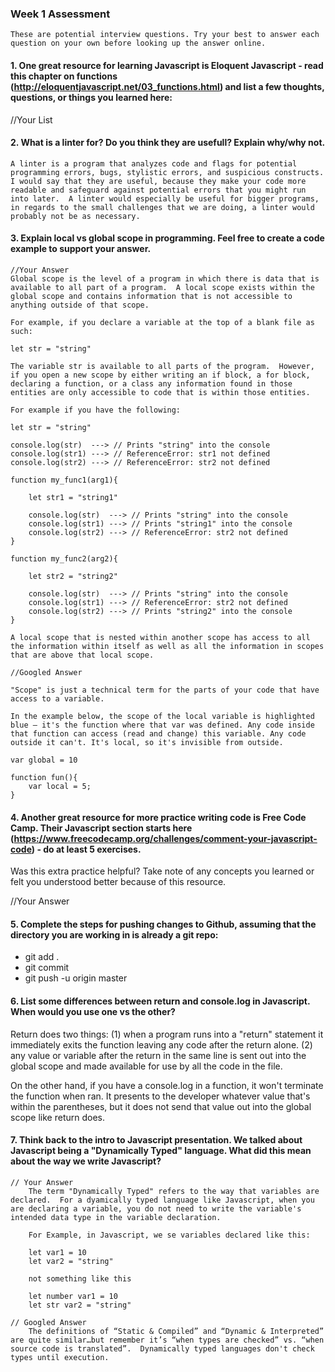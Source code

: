 ### Week 1 Assessment

    These are potential interview questions. Try your best to answer each question on your own before looking up the answer online.

#### 1. One great resource for learning Javascript is Eloquent Javascript - read this chapter on functions (http://eloquentjavascript.net/03_functions.html) and list a few thoughts, questions, or things you learned here:

  //Your List


#### 2. What is a linter for? Do you think they are usefull? Explain why/why not.

    A linter is a program that analyzes code and flags for potential programming errors, bugs, stylistic errors, and suspicious constructs.  I would say that they are useful, because they make your code more readable and safeguard against potential errors that you might run into later.  A linter would especially be useful for bigger programs, in regards to the small challenges that we are doing, a linter would probably not be as necessary.   

#### 3. Explain local vs global scope in programming. Feel free to create a code example to support your answer.

    //Your Answer
    Global scope is the level of a program in which there is data that is available to all part of a program.  A local scope exists within the global scope and contains information that is not accessible to anything outside of that scope.  

    For example, if you declare a variable at the top of a blank file as such:

    let str = "string"

    The variable str is available to all parts of the program.  However, if you open a new scope by either writing an if block, a for block, declaring a function, or a class any information found in those entities are only accessible to code that is within those entities.

    For example if you have the following:

    let str = "string"

    console.log(str)  ---> // Prints "string" into the console
    console.log(str1) ---> // ReferenceError: str1 not defined
    console.log(str2) ---> // ReferenceError: str2 not defined

    function my_func1(arg1){

        let str1 = "string1"

        console.log(str)  ---> // Prints "string" into the console
        console.log(str1) ---> // Prints "string1" into the console
        console.log(str2) ---> // ReferenceError: str2 not defined
    }

    function my_func2(arg2){

        let str2 = "string2"

        console.log(str)  ---> // Prints "string" into the console
        console.log(str1) ---> // ReferenceError: str2 not defined
        console.log(str2) ---> // Prints "string2" into the console
    }

    A local scope that is nested within another scope has access to all the information within itself as well as all the information in scopes that are above that local scope.  

    //Googled Answer

    "Scope" is just a technical term for the parts of your code that have access to a variable.

    In the example below, the scope of the local variable is highlighted blue – it's the function where that var was defined. Any code inside that function can access (read and change) this variable. Any code outside it can't. It's local, so it's invisible from outside.

    var global = 10

    function fun(){
        var local = 5;
    }

#### 4. Another great resource for more practice writing code is Free Code Camp. Their Javascript section starts here (https://www.freecodecamp.org/challenges/comment-your-javascript-code) - do at least 5 exercises.

Was this extra practice helpful? Take note of any concepts you learned or felt you understood better because of this resource.

  //Your Answer

#### 5. Complete the steps for pushing changes to Github, assuming that the directory you are working in is already a git repo:

- git add .
- git commit
- git push -u origin master

#### 6. List some differences between return and console.log in Javascript. When would you use one vs the other?

Return does two things: (1) when a program runs into a "return" statement it immediately exits the function leaving any code after the return alone.  (2) any value or variable after the return in the same line is sent out into the global scope and made available for use by all the code in the file.

On the other hand, if you have a console.log in a function, it won't terminate the function when ran.  It presents to the developer whatever value that's within the parentheses, but it does not send that value out into the global scope like return does.  

#### 7. Think back to the intro to Javascript presentation. We talked about Javascript being a "Dynamically Typed" language. What did this mean about the way we write Javascript?

    // Your Answer
        The term "Dynamically Typed" refers to the way that variables are declared.  For a dyamically typed language like Javascript, when you are declaring a variable, you do not need to write the variable's intended data type in the variable declaration.  

        For Example, in Javascript, we se variables declared like this:

        let var1 = 10
        let var2 = "string"

        not something like this

        let number var1 = 10
        let str var2 = "string"

    // Googled Answer
        The definitions of “Static & Compiled” and “Dynamic & Interpreted” are quite similar…but remember it’s “when types are checked” vs. “when source code is translated”.  Dynamically typed languages don't check types until execution.
